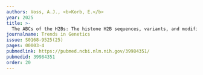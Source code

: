```yaml
---
authors: Voss, A.J., <b>Korb, E.</b>
year: 2025
title: >-
  The ABCs of the H2Bs: The histone H2B sequences, variants, and modifications
journalname: Trends in Genetics
issue: S0168-9525(25)
pages: 00003-4
pubmedlink: https://pubmed.ncbi.nlm.nih.gov/39984351/
pubmedid: 39984351
order: 20
---
```

